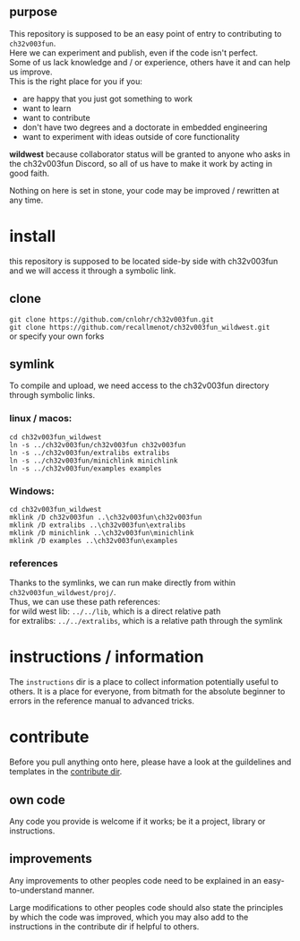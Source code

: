 ## purpose
This repository is supposed to be an easy point of entry to contributing to `ch32v003fun`.  
Here we can experiment and publish, even if the code isn't perfect.  
Some of us lack knowledge and / or experience, others have it and can help us improve.  
This is the right place for you if you:
 * are happy that you just got something to work
 * want to learn
 * want to contribute
 * don't have two degrees and a doctorate in embedded engineering
 * want to experiment with ideas outside of core functionality

**wildwest** because collaborator status will be granted to anyone who asks in the ch32v003fun Discord, so all of us have to make it work by acting in good faith.

Nothing on here is set in stone, your code may be improved / rewritten at any time.

# install
this repository is supposed to be located side-by side with ch32v003fun and we will access it through a symbolic link.

## clone
`git clone https://github.com/cnlohr/ch32v003fun.git`  
`git clone https://github.com/recallmenot/ch32v003fun_wildwest.git`  
or specify your own forks  

## symlink
To compile and upload, we need access to the ch32v003fun directory through symbolic links.  

### linux / macos:  
```
cd ch32v003fun_wildwest
ln -s ../ch32v003fun/ch32v003fun ch32v003fun
ln -s ../ch32v003fun/extralibs extralibs
ln -s ../ch32v003fun/minichlink minichlink
ln -s ../ch32v003fun/examples examples
```
### Windows:
```
cd ch32v003fun_wildwest
mklink /D ch32v003fun ..\ch32v003fun\ch32v003fun
mklink /D extralibs ..\ch32v003fun\extralibs
mklink /D minichlink ..\ch32v003fun\minichlink
mklink /D examples ..\ch32v003fun\examples
```

### references
Thanks to the symlinks, we can run make directly from within `ch32v003fun_wildwest/proj/`.  
Thus, we can use these path references:  
for wild west lib: `../../lib`, which is a direct relative path  
for extralibs: `../../extralibs`, which is a relative path through the symlink  

# instructions / information
The `instructions` dir is a place to collect information potentially useful to others.
It is a place for everyone, from bitmath for the absolute beginner to errors in the reference manual to advanced tricks.

# contribute
Before you pull anything onto here, please have a look at the guildelines and templates in the [contribute dir](https://github.com/recallmenot/ch32v003fun_wildwest/tree/main/contribute).

## own code
Any code you provide is welcome if it works; be it a project, library or instructions.

## improvements
Any improvements to other peoples code need to be explained in an easy-to-understand manner.

Large modifications to other peoples code should also state the principles by which the code was improved, which you may also add to the instructions in the contribute dir if helpful to others.
